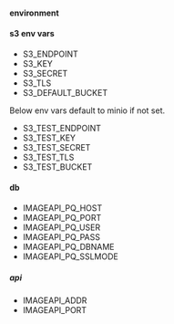 #### environment

#### s3 env vars
- S3_ENDPOINT
- S3_KEY
- S3_SECRET
- S3_TLS
- S3_DEFAULT_BUCKET

Below env vars default to minio if not set. 
- S3_TEST_ENDPOINT
- S3_TEST_KEY
- S3_TEST_SECRET
- S3_TEST_TLS
- S3_TEST_BUCKET

#### db 
- IMAGEAPI_PQ_HOST
- IMAGEAPI_PQ_PORT
- IMAGEAPI_PQ_USER
- IMAGEAPI_PQ_PASS
- IMAGEAPI_PQ_DBNAME
- IMAGEAPI_PQ_SSLMODE

##### api
- IMAGEAPI_ADDR
- IMAGEAPI_PORT